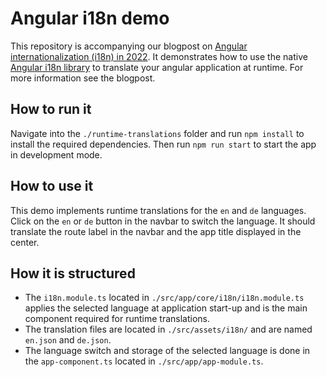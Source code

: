 # Angular i18n demo

This repository is accompanying our blogpost on [Angular internationalization (i18n) in 2022](https://whiteduck.de/angular-internationalization-i18n-in-2022/). It demonstrates how to use the native [Angular i18n library](https://www.npmjs.com/package/@angular/localize) to translate your angular application at runtime. For more information see the blogpost.

## How to run it

Navigate into the `./runtime-translations` folder and run `npm install` to install the required dependencies.
Then run `npm run start` to start the app in development mode.

## How to use it

This demo implements runtime translations for the `en` and `de` languages. Click on the `en` or `de` button in the navbar to switch the language. It should translate the route label in the navbar and the app title displayed in the center.

## How it is structured

- The `i18n.module.ts` located in `./src/app/core/i18n/i18n.module.ts` applies the selected language at application start-up and is the main component required for runtime translations.
- The translation files are located in `./src/assets/i18n/` and are named `en.json` and `de.json`.
- The language switch and storage of the selected language is done in the `app-component.ts` located in `./src/app/app-module.ts`.
